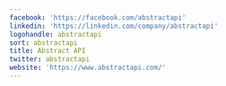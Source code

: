 ```yaml
---
facebook: 'https://facebook.com/abstractapi'
linkedin: 'https://linkedin.com/company/abstractapi'
logohandle: abstractapi
sort: abstractapi
title: Abstract API
twitter: abstractapi
website: 'https://www.abstractapi.com/'
---
```

